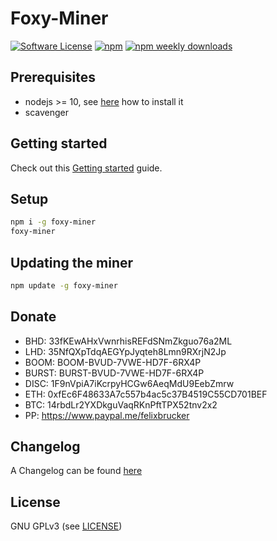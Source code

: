 Foxy-Miner
======

[![Software License](https://img.shields.io/badge/license-GPL--3.0-brightgreen.svg?style=flat-square)](LICENSE)
[![npm](https://img.shields.io/npm/v/foxy-miner.svg?style=flat-square)](https://www.npmjs.com/package/foxy-miner)
[![npm weekly downloads](https://img.shields.io/npm/dw/foxy-miner.svg?style=flat-square)](https://www.npmjs.com/package/foxy-miner)

## Prerequisites

- nodejs >= 10, see [here](https://github.com/felixbrucker/foxy-miner/wiki/Installing-nodejs) how to install it
- scavenger

## Getting started

Check out this [Getting started](https://github.com/felixbrucker/foxy-miner/wiki/Getting-started) guide.

## Setup

```bash
npm i -g foxy-miner
foxy-miner
```

## Updating the miner

```bash
npm update -g foxy-miner
```

## Donate

- BHD: 33fKEwAHxVwnrhisREFdSNmZkguo76a2ML
- LHD: 35NfQXpTdqAEGYpJyqteh8Lmn9RXrjN2Jp
- BOOM: BOOM-BVUD-7VWE-HD7F-6RX4P
- BURST: BURST-BVUD-7VWE-HD7F-6RX4P
- DISC: 1F9nVpiA7iKcrpyHCGw6AeqMdU9EebZmrw
- ETH: 0xfEc6F48633A7c557b4ac5c37B4519C55CD701BEF
- BTC: 14rbdLr2YXDkguVaqRKnPftTPX52tnv2x2
- PP: https://www.paypal.me/felixbrucker

## Changelog

A Changelog can be found [here](https://github.com/felixbrucker/foxy-miner/blob/master/CHANGELOG.md)

## License

GNU GPLv3 (see [LICENSE](https://github.com/felixbrucker/foxy-miner/blob/master/LICENSE))
